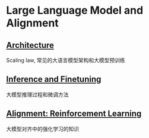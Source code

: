 # Large Language Model and Alignment

## [Architecture](./1/)
Scaling law, 常见的大语言模型架构和大模型预训练


## [Inference and Finetuning](./FT/)
大模型推理过程和微调方法

## [Alignment: Reinforcement Learning ](./ARL/)
大模型对齐中的强化学习的知识

